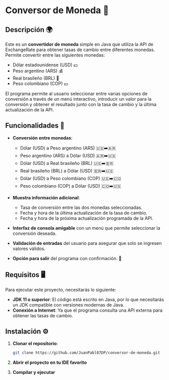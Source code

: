 # Conversor de Moneda 💱

## Descripción 🌍

Este es un **convertidor de moneda** simple en Java que utiliza la API de ExchangeRate para obtener tasas de cambio entre diferentes monedas. Permite convertir entre las siguientes monedas:
- Dólar estadounidense (USD) 💵
- Peso argentino (ARS) 💰
- Real brasileño (BRL) 💸
- Peso colombiano (COP) 💴

El programa permite al usuario seleccionar entre varias opciones de conversión a través de un menú interactivo, introducir un valor para la conversión y obtener el resultado junto con la tasa de cambio y la última actualización de la API.

## Funcionalidades 🔧

- **Conversión entre monedas**:
  - Dólar (USD) a Peso argentino (ARS) 🇺🇸➡️🇦🇷
  - Peso argentino (ARS) a Dólar (USD) 🇦🇷➡️🇺🇸
  - Dólar (USD) a Real brasileño (BRL) 🇺🇸➡️🇧🇷
  - Real brasileño (BRL) a Dólar (USD) 🇧🇷➡️🇺🇸
  - Dólar (USD) a Peso colombiano (COP) 🇺🇸➡️🇨🇴
  - Peso colombiano (COP) a Dólar (USD) 🇨🇴➡️🇺🇸

- **Muestra información adicional**:
  - Tasa de conversión entre las dos monedas seleccionadas.
  - Fecha y hora de la última actualización de la tasa de cambio.
  - Fecha y hora de la próxima actualización programada de la API.

- **Interfaz de consola amigable** con un menú que permite seleccionar la conversión deseada.

- **Validación de entradas** del usuario para asegurar que solo se ingresen valores válidos.

- **Opción para salir** del programa con confirmación. 🚪

## Requisitos 🖥️

Para ejecutar este proyecto, necesitarás lo siguiente:

- **JDK 11 o superior**: El código está escrito en Java, por lo que necesitarás un JDK compatible con versiones modernas de Java.
- **Conexión a Internet**: Ya que el programa consulta una API externa para obtener las tasas de cambio.

## Instalación ⚙️

1. **Clonar el repositorio**:

   ```bash
   git clone https://github.com/JuanPabl07DP/conversor-de-moneda.git
2. **Abrir el proyecto en tu IDE favorito**
3. **Compilar y ejecutar**
